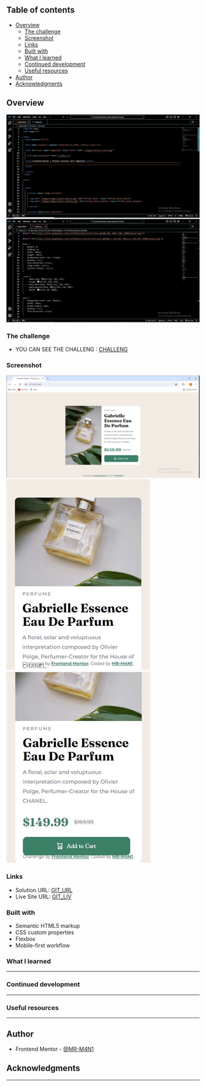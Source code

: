 ## Table of contents

- [Overview](#overview)
  - [The challenge](#the-challenge)
  - [Screenshot](#screenshot)
  - [Links](#links)
  - [Built with](#built-with)
  - [What I learned](#what-i-learned)
  - [Continued development](#continued-development)
  - [Useful resources](#useful-resources)
- [Author](#author)
- [Acknowledgments](#acknowledgments)


## Overview

![](./images/HTML_overview.JPG)
![](./images/CSS_overview.JPG)


### The challenge

 - YOU CAN SEE THE CHALLENG : [CHALLENG](https://www.frontendmentor.io/challenges/product-preview-card-component-GO7UmttRfa/hub)

### Screenshot

![](./images/screenshot_desktop.JPG)
![](./images/screenshot_mobile_1.JPG)
![](./images/screenshot_mobile_2.JPG)


### Links

- Solution URL: [GIT_URL]()
- Live Site URL: [GIT_LIV]()


### Built with

- Semantic HTML5 markup
- CSS custom properties
- Flexbox
- Mobile-first workflow


### What I learned

----------------------------------

### Continued development

----------------------------------

### Useful resources

---------------------------------

## Author

- Frontend Mentor - [@MR-M4N1](https://www.frontendmentor.io/profile/MR-M4N1)

## Acknowledgments

--------------------------------

